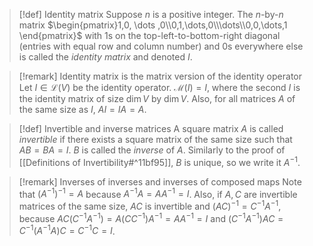 > [!def] Identity matrix
> Suppose $n$ is a positive integer. The $n$-by-$n$ matrix $\begin{pmatrix}1,0, \dots ,0\\0,1,\dots,0\\\dots\\0,0,\dots,1 \end{pmatrix}$ with $1$s on the top-left-to-bottom-right diagonal (entries with equal row and column number) and $0$s everywhere else is called the *identity matrix* and denoted $I$.

> [!remark] Identity matrix is the matrix version of the identity operator
> Let $I \in \mathcal{L}(V)$ be the identity operator. $\mathcal{M}(I) = I$, where the second $I$ is the identity matrix of size $\dim V$ by $\dim V$. Also, for all matrices $A$ of the same size as $I$, $AI = IA = A$.

> [!def] Invertible and inverse matrices
> A square matrix $A$ is called *invertible* if there exists a square matrix of the same size such that $AB = BA = I$. $B$ is called the *inverse* of $A$. Similarly to the proof of [[Definitions of Invertibility#^11bf95]], $B$ is unique, so we write it $A^{-1}$.

> [!remark] Inverses of inverses and inverses of composed maps
> Note that $(A^{-1})^{-1} = A$ because $A^{-1}A = AA^{-1} = I$. Also, if $A,C$ are invertible matrices of the same size, $AC$ is invertible and $(AC)^{-1} = C^{-1}A^{-1}$, because $AC(C^{-1}A^{-1}) = A(C C^{-1}) A^{-1} = AA^{-1} = I$ and $(C^{-1}A^{-1})AC = C^{-1}(A^{-1}A)C = C^{-1}C = I$.

